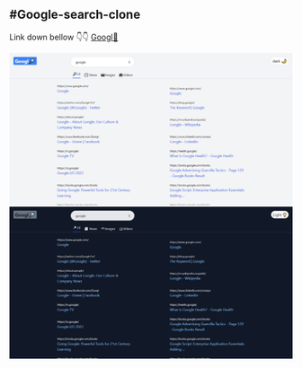 #Google-search-clone
---

Link down bellow 👇👇
[Googl🔎]()

![image!](src/assets/Googl-light.png "light page")
![image!](src/assets/Googl-dark.png "Dark page")